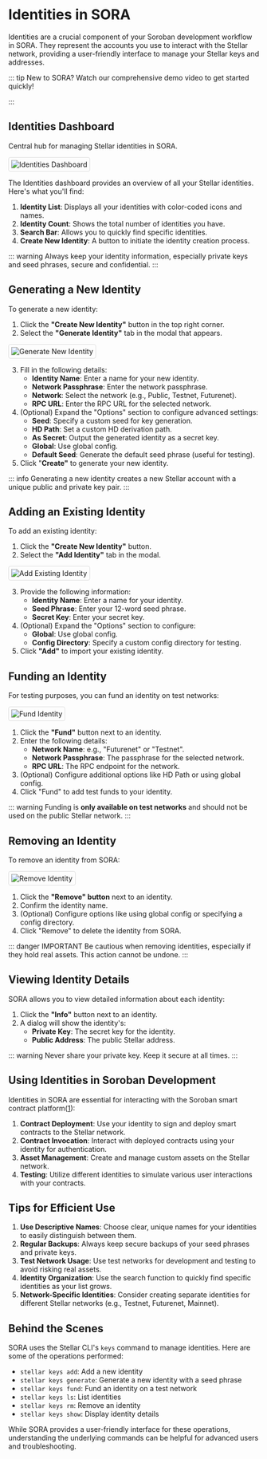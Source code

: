 # Identities in SORA

Identities are a crucial component of your Soroban development workflow in SORA. They represent the accounts you use to interact with the Stellar network, providing a user-friendly interface to manage your Stellar keys and addresses.

::: tip
New to SORA? Watch our comprehensive demo video to get started quickly!

<!-- <iframe width="560" height="315" src="https://www.youtube.com/embed/YOUR_VIDEO_ID" frameborder="0" allow="accelerometer; autoplay; clipboard-write; encrypted-media; gyroscope; picture-in-picture" allowfullscreen></iframe> -->
:::

## Identities Dashboard

Central hub for managing Stellar identities in SORA.

<div class="image-border">

![Identities Dashboard](/public/features/identities/dashboard.png)

</div>

The Identities dashboard provides an overview of all your Stellar identities. Here's what you'll find:

1. **Identity List**: Displays all your identities with color-coded icons and names.
2. **Identity Count**: Shows the total number of identities you have.
3. **Search Bar**: Allows you to quickly find specific identities.
4. **Create New Identity**: A button to initiate the identity creation process.

::: warning
Always keep your identity information, especially private keys and seed phrases, secure and confidential.
:::

## Generating a New Identity

To generate a new identity:

1. Click the **"Create New Identity"** button in the top right corner.
2. Select the **"Generate Identity"** tab in the modal that appears.

<div class="image-border">

![Generate New Identity](/public/features/identities/generate-identity.png)

</div>

3. Fill in the following details:
   - **Identity Name**: Enter a name for your new identity.
   - **Network Passphrase**: Enter the network passphrase.
   - **Network**: Select the network (e.g., Public, Testnet, Futurenet).
   - **RPC URL**: Enter the RPC URL for the selected network.
4. (Optional) Expand the "Options" section to configure advanced settings:
   - **Seed**: Specify a custom seed for key generation.
   - **HD Path**: Set a custom HD derivation path.
   - **As Secret**: Output the generated identity as a secret key.
   - **Global**: Use global config.
   - **Default Seed**: Generate the default seed phrase (useful for testing).
5. Click "**Create"** to generate your new identity.

::: info
Generating a new identity creates a new Stellar account with a unique public and private key pair.
:::

## Adding an Existing Identity

To add an existing identity:

1. Click the **"Create New Identity"** button.
2. Select the **"Add Identity"** tab in the modal.

<div class="image-border">

![Add Existing Identity](/public/features/identities/add-identity.png)

</div>

3. Provide the following information:
   - **Identity Name**: Enter a name for your identity.
   - **Seed Phrase**: Enter your 12-word seed phrase.
   - **Secret Key**: Enter your secret key.
4. (Optional) Expand the "Options" section to configure:
   - **Global**: Use global config.
   - **Config Directory**: Specify a custom config directory for testing.
5. Click **"Add"** to import your existing identity.

## Funding an Identity

For testing purposes, you can fund an identity on test networks:

<div class="image-border">

![Fund Identity](/public/features/identities/fund-identity.png)

</div>

1. Click the **"Fund"** button next to an identity.
2. Enter the following details:
   - **Network Name**: e.g., "Futurenet" or "Testnet".
   - **Network Passphrase**: The passphrase for the selected network.
   - **RPC URL**: The RPC endpoint for the network.
3. (Optional) Configure additional options like HD Path or using global config.
4. Click "Fund" to add test funds to your identity.

::: warning
Funding is **only available on test networks** and should not be used on the public Stellar network.
:::

## Removing an Identity

To remove an identity from SORA:

<div class="image-border">

![Remove Identity](/public/features/identities/remove-identity.png)

</div>

1. Click the **"Remove" button** next to an identity.
2. Confirm the identity name.
3. (Optional) Configure options like using global config or specifying a config directory.
4. Click "Remove" to delete the identity from SORA.

::: danger IMPORTANT
Be cautious when removing identities, especially if they hold real assets. This action cannot be undone.
:::

## Viewing Identity Details

SORA allows you to view detailed information about each identity:

1. Click the **"Info"** button next to an identity.
2. A dialog will show the identity's:
   - **Private Key**: The secret key for the identity.
   - **Public Address**: The public Stellar address.

::: warning
Never share your private key. Keep it secure at all times.
:::

## Using Identities in Soroban Development

Identities in SORA are essential for interacting with the Soroban smart contract platform([1](https://developers.stellar.org/docs/smart-contracts/getting-started)):

1. **Contract Deployment**: Use your identity to sign and deploy smart contracts to the Stellar network.
2. **Contract Invocation**: Interact with deployed contracts using your identity for authentication.
3. **Asset Management**: Create and manage custom assets on the Stellar network.
4. **Testing**: Utilize different identities to simulate various user interactions with your contracts.

## Tips for Efficient Use

1. **Use Descriptive Names**: Choose clear, unique names for your identities to easily distinguish between them.
2. **Regular Backups**: Always keep secure backups of your seed phrases and private keys.
3. **Test Network Usage**: Use test networks for development and testing to avoid risking real assets.
4. **Identity Organization**: Use the search function to quickly find specific identities as your list grows.
5. **Network-Specific Identities**: Consider creating separate identities for different Stellar networks (e.g., Testnet, Futurenet, Mainnet).

## Behind the Scenes

SORA uses the Stellar CLI's `keys` command to manage identities. Here are some of the operations performed:

- `stellar keys add`: Add a new identity
- `stellar keys generate`: Generate a new identity with a seed phrase
- `stellar keys fund`: Fund an identity on a test network
- `stellar keys ls`: List identities
- `stellar keys rm`: Remove an identity
- `stellar keys show`: Display identity details

While SORA provides a user-friendly interface for these operations, understanding the underlying commands can be helpful for advanced users and troubleshooting.

<style>
.image-border img {
    border: 1px solid #ddd;
    border-radius: 4px;
    padding: 5px;
}
</style>


